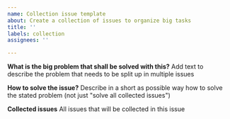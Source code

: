 ```yaml
---
name: Collection issue template
about: Create a collection of issues to organize big tasks
title: ''
labels: collection
assignees: ''

---
```


**What is the big problem that shall be solved with this?**
Add text to describe the problem that needs to be split up in multiple issues

**How to solve the issue?**
Describe in a short as possible way how to solve the stated problem (not just "solve all collected issues")

**Collected issues**
All issues that will be collected in this issue
